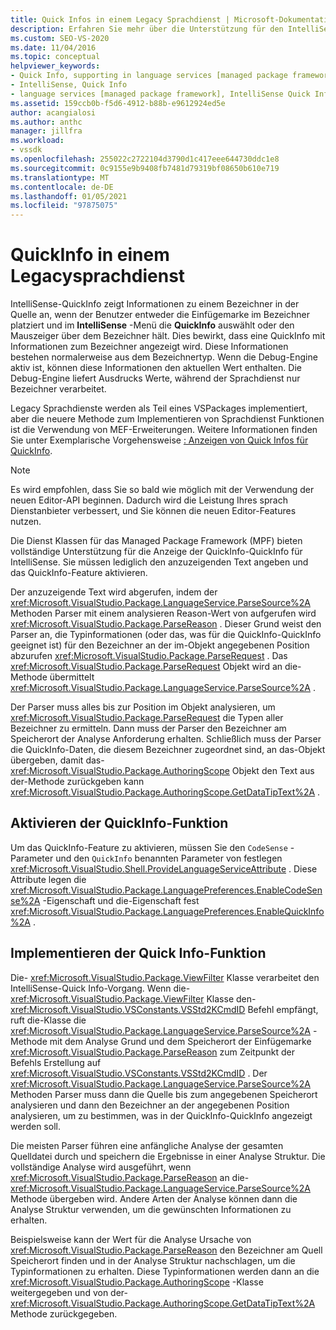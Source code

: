 ```yaml
---
title: Quick Infos in einem Legacy Sprachdienst | Microsoft-Dokumentation
description: Erfahren Sie mehr über die Unterstützung für den IntelliSense-schnell Info Vorgang zum Anzeigen von Informationen zu einem Bezeichner.
ms.custom: SEO-VS-2020
ms.date: 11/04/2016
ms.topic: conceptual
helpviewer_keywords:
- Quick Info, supporting in language services [managed package framework]
- IntelliSense, Quick Info
- language services [managed package framework], IntelliSense Quick Info
ms.assetid: 159ccb0b-f5d6-4912-b88b-e9612924ed5e
author: acangialosi
ms.author: anthc
manager: jillfra
ms.workload:
- vssdk
ms.openlocfilehash: 255022c2722104d3790d1c417eee644730ddc1e8
ms.sourcegitcommit: 0c9155e9b9408fb7481d79319bf08650b610e719
ms.translationtype: MT
ms.contentlocale: de-DE
ms.lasthandoff: 01/05/2021
ms.locfileid: "97875075"
---
```

# <a name="quick-info-in-a-legacy-language-service"></a>QuickInfo in einem Legacysprachdienst
IntelliSense-QuickInfo zeigt Informationen zu einem Bezeichner in der Quelle an, wenn der Benutzer entweder die Einfügemarke im Bezeichner platziert und im **IntelliSense** -Menü die **QuickInfo** auswählt oder den Mauszeiger über dem Bezeichner hält. Dies bewirkt, dass eine QuickInfo mit Informationen zum Bezeichner angezeigt wird. Diese Informationen bestehen normalerweise aus dem Bezeichnertyp. Wenn die Debug-Engine aktiv ist, können diese Informationen den aktuellen Wert enthalten. Die Debug-Engine liefert Ausdrucks Werte, während der Sprachdienst nur Bezeichner verarbeitet.

 Legacy Sprachdienste werden als Teil eines VSPackages implementiert, aber die neuere Methode zum Implementieren von Sprachdienst Funktionen ist die Verwendung von MEF-Erweiterungen. Weitere Informationen finden Sie unter Exemplarische Vorgehensweise [: Anzeigen von Quick Infos für QuickInfo](../../extensibility/walkthrough-displaying-quickinfo-tooltips.md).

> [!NOTE]
> Es wird empfohlen, dass Sie so bald wie möglich mit der Verwendung der neuen Editor-API beginnen. Dadurch wird die Leistung Ihres sprach Dienstanbieter verbessert, und Sie können die neuen Editor-Features nutzen.

 Die Dienst Klassen für das Managed Package Framework (MPF) bieten vollständige Unterstützung für die Anzeige der QuickInfo-QuickInfo für IntelliSense. Sie müssen lediglich den anzuzeigenden Text angeben und das QuickInfo-Feature aktivieren.

 Der anzuzeigende Text wird abgerufen, indem der <xref:Microsoft.VisualStudio.Package.LanguageService.ParseSource%2A> Methoden Parser mit einem analysieren Reason-Wert von aufgerufen wird <xref:Microsoft.VisualStudio.Package.ParseReason> . Dieser Grund weist den Parser an, die Typinformationen (oder das, was für die QuickInfo-QuickInfo geeignet ist) für den Bezeichner an der im-Objekt angegebenen Position abzurufen <xref:Microsoft.VisualStudio.Package.ParseRequest> . Das <xref:Microsoft.VisualStudio.Package.ParseRequest> Objekt wird an die-Methode übermittelt <xref:Microsoft.VisualStudio.Package.LanguageService.ParseSource%2A> .

 Der Parser muss alles bis zur Position im Objekt analysieren, um <xref:Microsoft.VisualStudio.Package.ParseRequest> die Typen aller Bezeichner zu ermitteln. Dann muss der Parser den Bezeichner am Speicherort der Analyse Anforderung erhalten. Schließlich muss der Parser die QuickInfo-Daten, die diesem Bezeichner zugeordnet sind, an das-Objekt übergeben, damit das- <xref:Microsoft.VisualStudio.Package.AuthoringScope> Objekt den Text aus der-Methode zurückgeben kann <xref:Microsoft.VisualStudio.Package.AuthoringScope.GetDataTipText%2A> .

## <a name="enabling-the-quick-info-feature"></a>Aktivieren der QuickInfo-Funktion
 Um das QuickInfo-Feature zu aktivieren, müssen Sie den `CodeSense` -Parameter und den `QuickInfo` benannten Parameter von festlegen <xref:Microsoft.VisualStudio.Shell.ProvideLanguageServiceAttribute> . Diese Attribute legen die <xref:Microsoft.VisualStudio.Package.LanguagePreferences.EnableCodeSense%2A> -Eigenschaft und die-Eigenschaft fest <xref:Microsoft.VisualStudio.Package.LanguagePreferences.EnableQuickInfo%2A> .

## <a name="implementing-the-quick-info-feature"></a>Implementieren der Quick Info-Funktion
 Die- <xref:Microsoft.VisualStudio.Package.ViewFilter> Klasse verarbeitet den IntelliSense-Quick Info-Vorgang. Wenn die- <xref:Microsoft.VisualStudio.Package.ViewFilter> Klasse den- <xref:Microsoft.VisualStudio.VSConstants.VSStd2KCmdID> Befehl empfängt, ruft die-Klasse die <xref:Microsoft.VisualStudio.Package.LanguageService.ParseSource%2A> -Methode mit dem Analyse Grund und dem Speicherort der Einfügemarke <xref:Microsoft.VisualStudio.Package.ParseReason> zum Zeitpunkt der Befehls Erstellung auf <xref:Microsoft.VisualStudio.VSConstants.VSStd2KCmdID> . Der <xref:Microsoft.VisualStudio.Package.LanguageService.ParseSource%2A> Methoden Parser muss dann die Quelle bis zum angegebenen Speicherort analysieren und dann den Bezeichner an der angegebenen Position analysieren, um zu bestimmen, was in der QuickInfo-QuickInfo angezeigt werden soll.

 Die meisten Parser führen eine anfängliche Analyse der gesamten Quelldatei durch und speichern die Ergebnisse in einer Analyse Struktur. Die vollständige Analyse wird ausgeführt, wenn <xref:Microsoft.VisualStudio.Package.ParseReason> an die- <xref:Microsoft.VisualStudio.Package.LanguageService.ParseSource%2A> Methode übergeben wird. Andere Arten der Analyse können dann die Analyse Struktur verwenden, um die gewünschten Informationen zu erhalten.

 Beispielsweise kann der Wert für die Analyse Ursache von <xref:Microsoft.VisualStudio.Package.ParseReason> den Bezeichner am Quell Speicherort finden und in der Analyse Struktur nachschlagen, um die Typinformationen zu erhalten. Diese Typinformationen werden dann an die <xref:Microsoft.VisualStudio.Package.AuthoringScope> -Klasse weitergegeben und von der- <xref:Microsoft.VisualStudio.Package.AuthoringScope.GetDataTipText%2A> Methode zurückgegeben.
